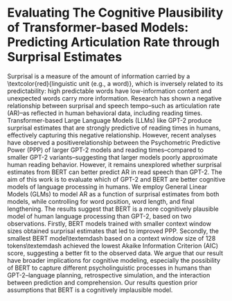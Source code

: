 # Evaluating The Cognitive Plausibility of Transformer-based Models: Predicting Articulation Rate through Surprisal Estimates

Surprisal is a measure of the amount of information carried by a \textcolor{red}{linguistic unit (e.g., a word)}, which is inversely related to its predictability: high predictable words have low-information content and unexpected words carry more information. Research has shown a negative relationship between surprisal and speech tempo–such as articulation rate (AR)–as reflected in human behavioral data, including reading times. Transformer-based Large Language Models (LLMs) like GPT-2 produce surprisal estimates that are strongly predictive of reading times in humans, effectively capturing this negative relationship. However, recent analyses have observed a positiverelationship between the Psychometric Predictive Power (PPP) of larger GPT-2 models and reading times–compared to smaller GPT-2 variants–suggesting that larger models poorly approximate human reading behavior. However, it remains unexplored whether surprisal estimates from BERT can better predict AR in read speech than GPT-2. The aim of this work is to evaluate which of GPT-2 and BERT are better cognitive models of language processing in humans. We employ General Linear Models (GLMs) to model AR as a function of surprisal estimates from both models, while controlling for word position, word length, and final lengthening. The results suggest that BERT is a more cognitively plausible model of human language processing than GPT-2, based on two observations. Firstly, BERT models trained with smaller context window sizes obtained surprisal estimates that led to improved PPP. Secondly, the smallest BERT model\textemdash based on a context window size of 128 tokens\textemdash achieved the lowest Akaike Information Criterion (AIC) score, suggesting a better fit to the observed data. We argue that our result have broader implications for cognitive modeling, especially the possibility of BERT to capture different psycholinguistic processes in humans than GPT-2–language planning, retrospective simulation, and the interaction between prediction and comprehension. Our results question prior assumptions that BERT is a cognitively implausible model. 

